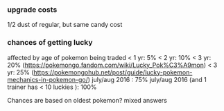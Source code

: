 ### upgrade costs
1/2 dust of regular, but same candy cost

### chances of getting lucky
affected by age of pokemon being traded
< 1 yr: 5%
< 2 yr: 10%
< 3 yr: 20% (https://pokemongo.fandom.com/wiki/Lucky_Pok%C3%A9mon)
< 3 yr: 25% (https://pokemongohub.net/post/guide/lucky-pokemon-mechanics-in-pokemon-go/)
july/aug 2016 : 75%
july/aug 2016 (and 1 trainer has < 10 luckies ): 100%

Chances are based on oldest pokemon? mixed answers